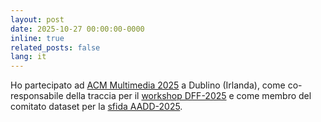 ```yaml
---
layout: post
date: 2025-10-27 00:00:00-0000
inline: true
related_posts: false
lang: it
---
```


Ho partecipato ad [ACM Multimedia 2025](https://acmmm2025.org/) a Dublino (Irlanda), come co-responsabile della traccia per il [workshop DFF-2025](https://dl.acm.org/doi/abs/10.1145/3746027.3762241) e come membro del comitato dataset per la [sfida AADD-2025](https://dl.acm.org/doi/10.1145/3746027.3761983).

